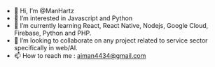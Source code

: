 - 👋 Hi, I’m @ManHartz
- 👀 I’m interested in Javascript and Python
- 🌱 I’m currently learning React, React Native, Nodejs, Google Cloud, Firebase, Python and PHP.
- 💞️ I’m looking to collaborate on any project related to service sector specifically in web/AI.
- 📫 How to reach me : aiman4434@gmail.com

<!---
ManHartz/ManHartz is a ✨ special ✨ repository because its `README.md` (this file) appears on your GitHub profile.
You can click the Preview link to take a look at your changes.
--->

